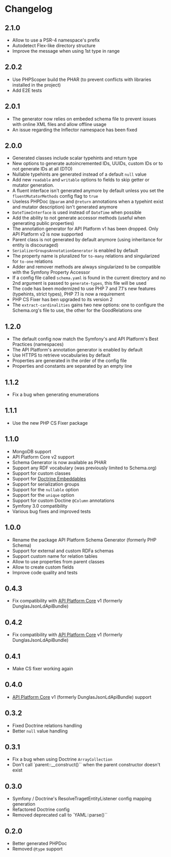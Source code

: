# Changelog

## 2.1.0

* Allow to use a PSR-4 namespace's prefix
* Autodetect Flex-like directory structure
* Improve the message when using 1st type in range

## 2.0.2

* Use PHPScoper build the PHAR (to prevent conflicts with libraries installed in the project)
* Add E2E tests

## 2.0.1

* The generator now relies on embeded schema file to prevent issues with online XML files and allow offline usage
* An issue regarding the Inflector namespace has been fixed

## 2.0.0

* Generated classes include scalar typehints and return type
* New options to generate autoincremented IDs, UUIDs, custom IDs or to not generate IDs at all (DTO)
* Nullable typehints are generated instead of a default `null` value
* Add new `readable` and `writable` options to fields to skip getter or mutator generation.
* A fluent interface isn't generated anymore by default unless you set the `fluentMutatorMethods` config flag to `true`
* Useless PHPDoc (`@param` and `@return` annotations when a typehint exist and mutator description) isn't generated anymore
* `DateTimeInterface` is used instead of `DateTime` when possible
* Add the ability to not generate accessor methods (useful when generating public properties)
* The annotation generator for API Platform v1 has been dropped. Only API Platform v2 is now supported
* Parent class is not generated by default anymore (using inheritance for entity is discouraged)
* `SerializerGroupsAnnotationGenerator` is enabled by default
* The property name is pluralized for `to-many` relations and singularized for `to-one` relations
* Adder and remover methods are always singularized to be compatible with the Symfony Property Accessor
* If a config file called `schema.yaml` is found in the current directory and no 2nd argument is passed to `generate-types`, this file will be used
* The code has been modernized to use PHP 7 and 7.1's new features (typehints, strict types), PHP 7.1 is now a requirement
* PHP CS Fixer has ben upgraded to its version 2
* The `extract-cardinalities` gains two new options: one to configure the Schema.org's file to use, the other for the GoodRelations one

## 1.2.0

* The default config now match the Symfony's and API Platform's Best Practices (namespaces)
* The API Platform's annotation generator is enabled by default
* Use HTTPS to retrieve vocabularies by default
* Properties are generated in the order of the config file
* Properties and constants are separated by an empty line

## 1.1.2

* Fix a bug when generating enumerations

## 1.1.1

* Use the new PHP CS Fixer package

## 1.1.0

* MongoDB support
* API Platform Core v2 support
* Schema Generator is now available as PHAR
* Support any RDF vocabulary (was previously limited to Schema.org)
* Support for custom classes
* Support for [Doctrine Embeddables](http://doctrine-orm.readthedocs.io/projects/doctrine-orm/en/latest/tutorials/embeddables.html)
* Support for serialization groups
* Support for the `nullable` option
* Support for the `unique` option
* Support for custom Doctine `@Column` annotations
* Symfony 3.0 compatibility
* Various bug fixes and improved tests

## 1.0.0

* Rename the package API Platform Schema Generator (formerly PHP Schema)
* Support for external and custom RDFa schemas
* Support custom name for relation tables
* Allow to use properties from parent classes
* Allow to create custom fields
* Improve code quality and tests

## 0.4.3

* Fix compatibility with [API Platform Core](https://github.com/api-platform/core) v1 (formerly DunglasJsonLdApiBundle)

## 0.4.2

* Fix compatibility with [API Platform Core](https://github.com/api-platform/core) v1 (formerly DunglasJsonLdApiBundle)

## 0.4.1

* Make CS fixer working again

## 0.4.0

* [API Platform Core](https://github.com/api-platform/core) v1 (formerly DunglasJsonLdApiBundle) support

## 0.3.2

* Fixed Doctrine relations handling
* Better `null` value handling

## 0.3.1

* Fix a bug when using Doctrine `ArrayCollection`
* Don't call `parent::__construct()`` when the parent constructor doesn't exist

## 0.3.0

* Symfony / Doctrine's ResolveTragetEntityListener config mapping generation
* Refactored Doctrine config
* Removed deprecated call to `YAML::parse()``

## 0.2.0

* Better generated PHPDoc
* Removed `@type` support
